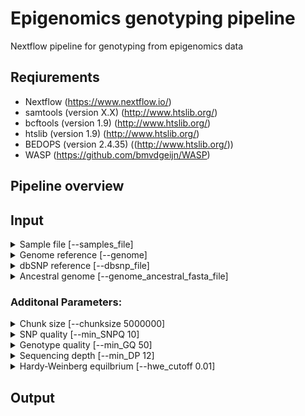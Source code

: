 # Epigenomics genotyping pipeline

Nextflow pipeline for genotyping from epigenomics data

## Reqiurements
- Nextflow (https://www.nextflow.io/)
- samtools (version X.X) (http://www.htslib.org/)
- bcftools (version 1.9) (http://www.htslib.org/)
- htslib (version 1.9) (http://www.htslib.org/)
- BEDOPS (version 2.4.35) ((http://www.htslib.org/))
- WASP (https://github.com/bmvdgeijn/WASP)

## Pipeline overview


## Input

<details><summary>Sample file [--samples_file]</summary>
<p>
	A tab-delimited file containing information about each sample.
</p>
</details>

<details><summary>Genome reference [--genome]</summary>
<p>
</p>
</details>

<details><summary>dbSNP reference [--dbsnp_file]</summary>
<p>
</p>
</details>

<details><summary>Ancestral genome [--genome_ancestral_fasta_file]</summary>
<p>
</p>
</details>



### Additonal Parameters:
<details><summary>Chunk size [--chunksize 5000000]</summary>
<p>
</p>
</details>

<details><summary>SNP quality [--min_SNPQ 10]</summary>
<p>
</p>
</details>

<details><summary>Genotype quality [--min_GQ 50]</summary>
<p>
</p>
</details>

<details><summary>Sequencing depth [--min_DP 12]</summary>
<p>
</p>
</details>

<details><summary>Hardy-Weinberg equilbrium [--hwe_cutoff 0.01]</summary>
<p>
</p>
</details>

## Output


